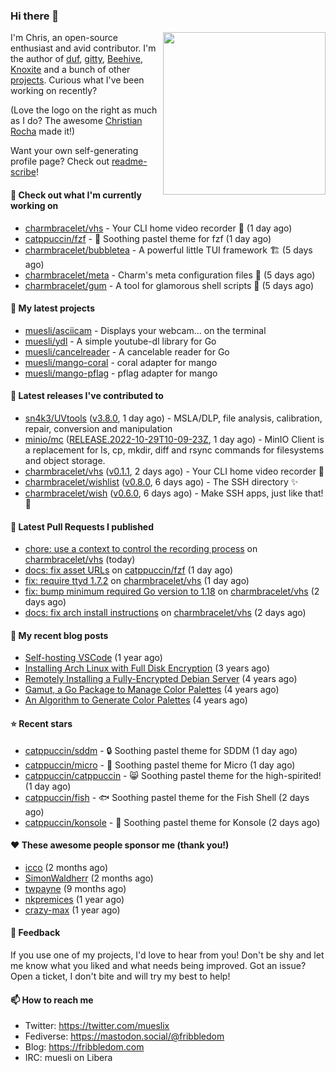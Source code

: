 ### Hi there 👋

<img align="right" src="https://raw.githubusercontent.com/muesli/muesli/master/assets/termenv.png" width="260">

I'm Chris, an open-source enthusiast and avid contributor. I'm the author of [duf](https://github.com/muesli/duf),
[gitty](https://github.com/muesli/gitty), [Beehive](https://github.com/muesli/beehive), [Knoxite](https://github.com/knoxite/knoxite)
 and a bunch of other [projects](https://fribbledom.com/projects/). Curious what I've been working on recently?

(Love the logo on the right as much as I do? The awesome [Christian Rocha](https://github.com/meowgorithm/) made it!)

Want your own self-generating profile page? Check out [readme-scribe](https://github.com/muesli/readme-scribe)!

#### 👷 Check out what I'm currently working on

- [charmbracelet/vhs](https://github.com/charmbracelet/vhs) - Your CLI home video recorder 📼 (1 day ago)
- [catppuccin/fzf](https://github.com/catppuccin/fzf) - 🧨 Soothing pastel theme for fzf (1 day ago)
- [charmbracelet/bubbletea](https://github.com/charmbracelet/bubbletea) - A powerful little TUI framework 🏗 (5 days ago)
- [charmbracelet/meta](https://github.com/charmbracelet/meta) - Charm&#39;s meta configuration files 🫥 (5 days ago)
- [charmbracelet/gum](https://github.com/charmbracelet/gum) - A tool for glamorous shell scripts 🎀 (5 days ago)

#### 🌱 My latest projects

- [muesli/asciicam](https://github.com/muesli/asciicam) - Displays your webcam... on the terminal
- [muesli/ydl](https://github.com/muesli/ydl) - A simple youtube-dl library for Go
- [muesli/cancelreader](https://github.com/muesli/cancelreader) - A cancelable reader for Go
- [muesli/mango-coral](https://github.com/muesli/mango-coral) - coral adapter for mango
- [muesli/mango-pflag](https://github.com/muesli/mango-pflag) - pflag adapter for mango

#### 🔭 Latest releases I've contributed to

- [sn4k3/UVtools](https://github.com/sn4k3/UVtools) ([v3.8.0](https://github.com/sn4k3/UVtools/releases/tag/v3.8.0), 1 day ago) - MSLA/DLP, file analysis, calibration, repair, conversion and manipulation
- [minio/mc](https://github.com/minio/mc) ([RELEASE.2022-10-29T10-09-23Z](https://github.com/minio/mc/releases/tag/RELEASE.2022-10-29T10-09-23Z), 1 day ago) - MinIO Client is a replacement for ls, cp, mkdir, diff and rsync commands for filesystems and object storage.
- [charmbracelet/vhs](https://github.com/charmbracelet/vhs) ([v0.1.1](https://github.com/charmbracelet/vhs/releases/tag/v0.1.1), 2 days ago) - Your CLI home video recorder 📼
- [charmbracelet/wishlist](https://github.com/charmbracelet/wishlist) ([v0.8.0](https://github.com/charmbracelet/wishlist/releases/tag/v0.8.0), 6 days ago) - The SSH directory ✨
- [charmbracelet/wish](https://github.com/charmbracelet/wish) ([v0.6.0](https://github.com/charmbracelet/wish/releases/tag/v0.6.0), 6 days ago) - Make SSH apps, just like that! 💫

#### 🔨 Latest Pull Requests I published

- [chore: use a context to control the recording process](https://github.com/charmbracelet/vhs/pull/99) on [charmbracelet/vhs](https://github.com/charmbracelet/vhs) (today)
- [docs: fix asset URLs](https://github.com/catppuccin/fzf/pull/3) on [catppuccin/fzf](https://github.com/catppuccin/fzf) (1 day ago)
- [fix: require ttyd 1.7.2](https://github.com/charmbracelet/vhs/pull/92) on [charmbracelet/vhs](https://github.com/charmbracelet/vhs) (1 day ago)
- [fix: bump minimum required Go version to 1.18](https://github.com/charmbracelet/vhs/pull/84) on [charmbracelet/vhs](https://github.com/charmbracelet/vhs) (2 days ago)
- [docs: fix arch install instructions](https://github.com/charmbracelet/vhs/pull/58) on [charmbracelet/vhs](https://github.com/charmbracelet/vhs) (2 days ago)

#### 📜 My recent blog posts

- [Self-hosting VSCode](https://fribbledom.com/posts/selfhosting-vscode/) (1 year ago)
- [Installing Arch Linux with Full Disk Encryption](https://fribbledom.com/posts/encrypted-arch-install/) (3 years ago)
- [Remotely Installing a Fully-Encrypted Debian Server](https://fribbledom.com/posts/encrypted-remote-debian-install/) (4 years ago)
- [Gamut, a Go Package to Manage Color Palettes](https://fribbledom.com/posts/gamut-package-to-handle-color-palettes/) (4 years ago)
- [An Algorithm to Generate Color Palettes](https://fribbledom.com/posts/an-algorithm-to-generate-color-palettes/) (4 years ago)

#### ⭐ Recent stars

- [catppuccin/sddm](https://github.com/catppuccin/sddm) -  🔒 Soothing pastel theme for SDDM (1 day ago)
- [catppuccin/micro](https://github.com/catppuccin/micro) - 📝 Soothing pastel theme for Micro (1 day ago)
- [catppuccin/catppuccin](https://github.com/catppuccin/catppuccin) - 😸 Soothing pastel theme for the high-spirited! (1 day ago)
- [catppuccin/fish](https://github.com/catppuccin/fish) - 🐟 Soothing pastel theme for the Fish Shell (2 days ago)
- [catppuccin/konsole](https://github.com/catppuccin/konsole) - 🦚 Soothing pastel theme for Konsole (2 days ago)

#### ❤️ These awesome people sponsor me (thank you!)

- [icco](https://github.com/icco) (2 months ago)
- [SimonWaldherr](https://github.com/SimonWaldherr) (2 months ago)
- [twpayne](https://github.com/twpayne) (9 months ago)
- [nkpremices](https://github.com/nkpremices) (1 year ago)
- [crazy-max](https://github.com/crazy-max) (1 year ago)

#### 💬 Feedback

If you use one of my projects, I'd love to hear from you! Don't be shy and let me know what you liked
and what needs being improved. Got an issue? Open a ticket, I don't bite and will try my best to help!

#### 📫 How to reach me

- Twitter: https://twitter.com/mueslix
- Fediverse: https://mastodon.social/@fribbledom
- Blog: https://fribbledom.com
- IRC: muesli on Libera
